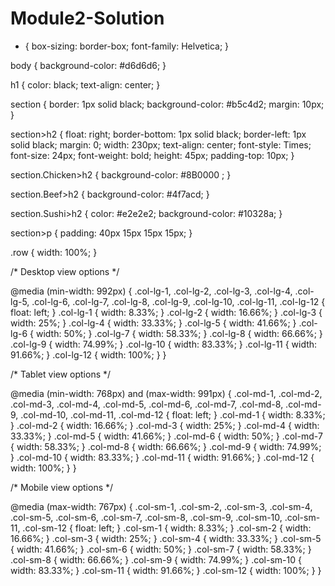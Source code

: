 # Module2-Solution
* {
    box-sizing: border-box;
    font-family: Helvetica;
}

body {
    background-color: #d6d6d6;
}

h1 {
    color: black;
    text-align: center;
}

section {
    border: 1px solid black;
    background-color: #b5c4d2;
    margin: 10px;
}

section>h2 {
    float: right;
    border-bottom: 1px solid black;
    border-left: 1px solid black;
    margin: 0;
    width: 230px;
    text-align: center;
    font-style: Times;
    font-size: 24px;
    font-weight: bold;
    height: 45px;
    padding-top: 10px;
}

section.Chicken>h2 {
    background-color: #8B0000 ;
}

section.Beef>h2 {
    background-color: #4f7acd;
}

section.Sushi>h2 {
    color: #e2e2e2;
    background-color: #10328a;
}

section>p {
    padding: 40px 15px 15px 15px;
}

.row {
    width: 100%;
}


/* Desktop view options */

@media (min-width: 992px) {
    .col-lg-1, .col-lg-2, .col-lg-3, .col-lg-4, .col-lg-5, .col-lg-6, .col-lg-7, .col-lg-8, .col-lg-9, .col-lg-10, .col-lg-11, .col-lg-12 {
        float: left;
    }
    .col-lg-1 {
        width: 8.33%;
    }
    .col-lg-2 {
        width: 16.66%;
    }
    .col-lg-3 {
        width: 25%;
    }
    .col-lg-4 {
        width: 33.33%;
    }
    .col-lg-5 {
        width: 41.66%;
    }
    .col-lg-6 {
        width: 50%;
    }
    .col-lg-7 {
        width: 58.33%;
    }
    .col-lg-8 {
        width: 66.66%;
    }
    .col-lg-9 {
        width: 74.99%;
    }
    .col-lg-10 {
        width: 83.33%;
    }
    .col-lg-11 {
        width: 91.66%;
    }
    .col-lg-12 {
        width: 100%;
    }
}


/* Tablet view options */

@media (min-width: 768px) and (max-width: 991px) {
    .col-md-1, .col-md-2, .col-md-3, .col-md-4, .col-md-5, .col-md-6, .col-md-7, .col-md-8, .col-md-9, .col-md-10, .col-md-11, .col-md-12 {
        float: left;
    }
    .col-md-1 {
        width: 8.33%;
    }
    .col-md-2 {
        width: 16.66%;
    }
    .col-md-3 {
        width: 25%;
    }
    .col-md-4 {
        width: 33.33%;
    }
    .col-md-5 {
        width: 41.66%;
    }
    .col-md-6 {
        width: 50%;
    }
    .col-md-7 {
        width: 58.33%;
    }
    .col-md-8 {
        width: 66.66%;
    }
    .col-md-9 {
        width: 74.99%;
    }
    .col-md-10 {
        width: 83.33%;
    }
    .col-md-11 {
        width: 91.66%;
    }
    .col-md-12 {
        width: 100%;
    }
}


/* Mobile view options */

@media (max-width: 767px) {
    .col-sm-1, .col-sm-2, .col-sm-3, .col-sm-4, .col-sm-5, .col-sm-6, .col-sm-7, .col-sm-8, .col-sm-9, .col-sm-10, .col-sm-11, .col-sm-12 {
        float: left;
    }
    .col-sm-1 {
        width: 8.33%;
    }
    .col-sm-2 {
        width: 16.66%;
    }
    .col-sm-3 {
        width: 25%;
    }
    .col-sm-4 {
        width: 33.33%;
    }
    .col-sm-5 {
        width: 41.66%;
    }
    .col-sm-6 {
        width: 50%;
    }
    .col-sm-7 {
        width: 58.33%;
    }
    .col-sm-8 {
        width: 66.66%;
    }
    .col-sm-9 {
        width: 74.99%;
    }
    .col-sm-10 {
        width: 83.33%;
    }
    .col-sm-11 {
        width: 91.66%;
    }
    .col-sm-12 {
        width: 100%;
    }
}
